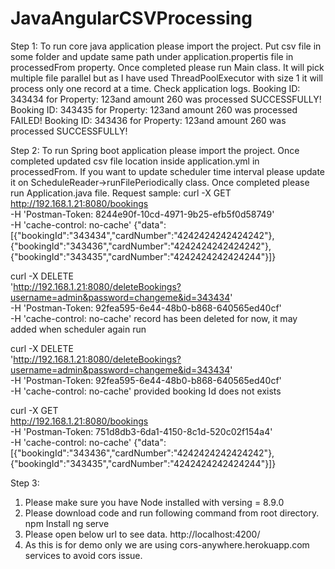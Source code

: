 # JavaAngularCSVProcessing

Step 1:
To run core java application please import the project. Put csv file in some folder and update same path under application.propertis file in processedFrom property. Once completed please run Main class. It will pick multiple file parallel but as I have used ThreadPoolExecutor with size 1 it will process only one record at a time.
Check application logs.
Booking ID: 343434 for Property: 123and amount 260 was processed SUCCESSFULLY!
Booking ID: 343435 for Property: 123and amount 260 was processed FAILED!
Booking ID: 343436 for Property: 123and amount 260 was processed SUCCESSFULLY!


Step 2:
To run Spring boot application please import the project. Once completed updated csv file location inside application.yml in processedFrom. If you want to update scheduler time interval please update it on ScheduleReader->runFilePeriodically class. Once completed please run Application.java file.
Request sample:
curl -X GET \
  http://192.168.1.21:8080/bookings \
  -H 'Postman-Token: 8244e90f-10cd-4971-9b25-efb5f0d58749' \
  -H 'cache-control: no-cache'
{"data":[{"bookingId":"343434","cardNumber":"4242424242424242"},{"bookingId":"343436","cardNumber":"4242424242424242"},{"bookingId":"343435","cardNumber":"4242424242424244"}]}

curl -X DELETE \
  'http://192.168.1.21:8080/deleteBookings?username=admin&password=changeme&id=343434' \
  -H 'Postman-Token: 92fea595-6e44-48b0-b868-640565ed40cf' \
  -H 'cache-control: no-cache'
record has been deleted for now, it may added when scheduler again run

curl -X DELETE \
  'http://192.168.1.21:8080/deleteBookings?username=admin&password=changeme&id=343434' \
  -H 'Postman-Token: 92fea595-6e44-48b0-b868-640565ed40cf' \
  -H 'cache-control: no-cache'
provided booking Id does not exists

curl -X GET \
  http://192.168.1.21:8080/bookings \
  -H 'Postman-Token: 751d8db3-6da1-4150-8c1d-520c02f154a4' \
  -H 'cache-control: no-cache'
{"data":[{"bookingId":"343436","cardNumber":"4242424242424242"},{"bookingId":"343435","cardNumber":"4242424242424244"}]}  

Step 3:
1. Please make sure you have Node installed with versing = 8.9.0
2. Please download code and run following command from root directory.
   npm Install
   ng serve
3. Please open below url to see data.
	http://localhost:4200/
4. As this is for demo only we are using cors-anywhere.herokuapp.com services to avoid cors issue.
